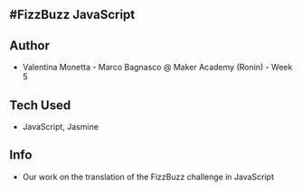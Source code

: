 #FizzBuzz JavaScript
--------------------------------


Author
------

* Valentina Monetta - Marco Bagnasco @ Maker Academy (Ronin) -  Week 5

Tech Used
---------

* JavaScript, Jasmine

Info
----

* Our work on the translation of the FizzBuzz challenge in JavaScript